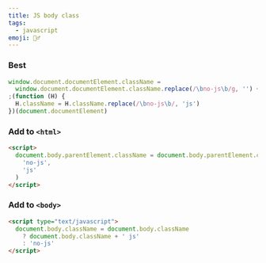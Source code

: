 ```yaml
---
title: JS body class
tags:
  - javascript
emoji: 🤷‍♂️
---
```


### Best

```js
window.document.documentElement.className =
  window.document.documentElement.className.replace(/\bno-js\b/g, '') + ' js '
;(function (H) {
  H.className = H.className.replace(/\bno-js\b/, 'js')
})(document.documentElement)
```

### Add to `<html>`

```html
<script>
  document.body.parentElement.className = document.body.parentElement.className.replace(
    'no-js',
    'js'
  )
</script>
```

### Add to `<body>`

```html
<script type="text/javascript">
  document.body.className = document.body.className
    ? document.body.className + ' js'
    : 'no-js'
</script>
```
